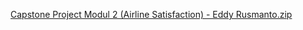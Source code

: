 
[Capstone Project Modul 2 (Airline Satisfaction) - Eddy Rusmanto.zip](https://github.com/EddyRusmanto/captsone-project/files/11140897/Capstone.Project.Modul.2.Airline.Satisfaction.-.Eddy.Rusmanto.zip)
